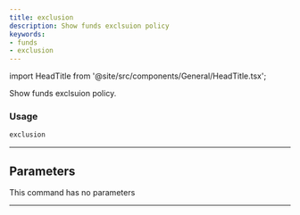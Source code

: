 ```yaml
---
title: exclusion
description: Show funds exclsuion policy
keywords:
- funds
- exclusion
---
```


import HeadTitle from '@site/src/components/General/HeadTitle.tsx';

<HeadTitle title="funds /exclusion - Reference | OpenBB Terminal Docs" />

Show funds exclsuion policy.

### Usage

```python wordwrap
exclusion
```

---

## Parameters

This command has no parameters


---
